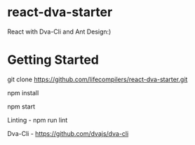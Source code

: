 # react-dva-starter
React with Dva-Cli and Ant Design:)

# Getting Started

  git clone https://github.com/lifecompilers/react-dva-starter.git

  npm install

  npm start

Linting - npm run lint


Dva-Cli - https://github.com/dvajs/dva-cli
